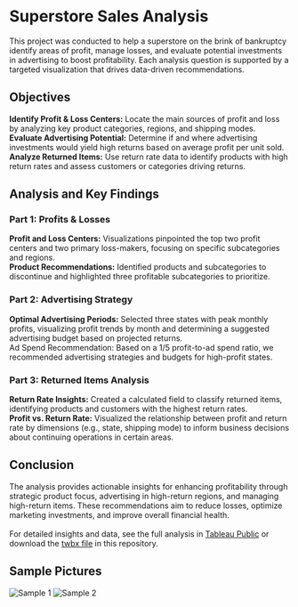 # Superstore Sales Analysis

This project was conducted to help a superstore on the brink of bankruptcy identify areas of profit, manage losses, and evaluate potential investments in advertising to boost profitability. Each analysis question is supported by a targeted visualization that drives data-driven recommendations.

## Objectives
<b>Identify Profit & Loss Centers:</b> Locate the main sources of profit and loss by analyzing key product categories, regions, and shipping modes.<br>
<b>Evaluate Advertising Potential:</b> Determine if and where advertising investments would yield high returns based on average profit per unit sold.<br>
<b>Analyze Returned Items:</b> Use return rate data to identify products with high return rates and assess customers or categories driving returns.
## Analysis and Key Findings
### Part 1: Profits & Losses
<b>Profit and Loss Centers:</b> Visualizations pinpointed the top two profit centers and two primary loss-makers, focusing on specific subcategories and regions.<br>
<b>Product Recommendations:</b> Identified products and subcategories to discontinue and highlighted three profitable subcategories to prioritize.
### Part 2: Advertising Strategy
<b>Optimal Advertising Periods:</b> Selected three states with peak monthly profits, visualizing profit trends by month and determining a suggested advertising budget based on projected returns.<br>
Ad Spend Recommendation: Based on a 1/5 profit-to-ad spend ratio, we recommended advertising strategies and budgets for high-profit states.
### Part 3: Returned Items Analysis
<b>Return Rate Insights:</b> Created a calculated field to classify returned items, identifying products and customers with the highest return rates.<br>
<b>Profit vs. Return Rate:</b> Visualized the relationship between profit and return rate by dimensions (e.g., state, shipping mode) to inform business decisions about continuing operations in certain areas.
## Conclusion
The analysis provides actionable insights for enhancing profitability through strategic product focus, advertising in high-return regions, and managing high-return items. These recommendations aim to reduce losses, optimize marketing investments, and improve overall financial health.<br>
<br>
For detailed insights and data, see the full analysis in [Tableau Public](https://public.tableau.com/app/profile/vivian.soo7793/viz/TripleTenSprint4ProjectSuperstore/RegionandSub-CategoryProfits) or download the [twbx file]() in this repository.
## Sample Pictures
![Sample 1](https://i.imgur.com/CU3344w.png)
![Sample 2](https://i.imgur.com/sfN7V5A.png)
